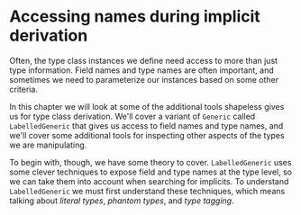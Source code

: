 # Accessing names during implicit derivation

Often, the type class instances we define
need access to more than just type information.
Field names and type names are often important,
and sometimes we need to parameterize our instances
based on some other criteria.

In this chapter we will look at some of the additional tools
shapeless gives us for type class derivation.
We'll cover a variant of `Generic` called `LabelledGeneric`
that gives us access to field names and type names,
and we'll cover some additional tools
for inspecting other aspects of the types we are manipulating.

To begin with, though, we have some theory to cover.
`LabelledGeneric` uses some clever techniques to expose
field and type names at the type level,
so we can take them into account when searching for implicits.
To understand `LabelledGeneric` we must first understand these techniques,
which means talking about *literal types*, *phantom types*, and *type tagging*.

